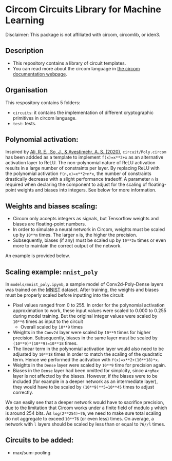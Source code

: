 # Circom Circuits Library for Machine Learning

Disclaimer: This package is not affiliated with circom, circomlib, or iden3.

## Description

- This repository contains a library of circuit templates.
- You can read more about the circom language in [the circom documentation webpage](https://docs.circom.io/).

## Organisation

This respository contains 5 folders:
- `circuits`: it contains the implementation of different cryptographic primitives in circom language.
- `test`: tests.

## Polynomial activation:
Inspired by [Ali, R. E., So, J., & Avestimehr, A. S. (2020)](https://arxiv.org/abs/2011.05530), `circuit/Poly.circom` has been addded as a template to implement `f(x)=x**2+x` as an alternative activation layer to ReLU. The non-polynomial nature of ReLU activation results in a large number of constraints per layer. By replacing ReLU with the polynomial activation `f(n,x)=x**2+n*x`, the number of constraints drastically decrease with a slight performance tradeoff. A parameter `n` is required when declaring the component to adjust for the scaling of floating-point weights and biases into integers. See below for more information.

## Weights and biases scaling:
- Circom only accepts integers as signals, but Tensorflow weights and biases are floating-point numbers.
- In order to simulate a neural network in Circom, weights must be scaled up by `10**m` times. The larger `m` is, the higher the precision.
- Subsequently, biases (if any) must be scaled up by `10**2m` times or even more to maintain the correct output of the network.

An example is provided below.

## Scaling example: `mnist_poly`
In `models/mnist_poly.ipynb`, a sample model of Conv2d-Poly-Dense layers was trained on the [MNIST](https://paperswithcode.com/dataset/mnist) dataset. After training, the weights and biases must be properly scaled before inputting into the circuit:
- Pixel values ranged from 0 to 255. In order for the polynomial activation approximation to work, these input values were scaled to 0.000 to 0.255 during model training. But the original integer values were scaled by `10**6` times as input to the circuit
    - Overall scaled by `10**9` times
- Weights in the `Conv2d` layer were scaled by `10**9` times for higher precision. Subsequently, biases in the same layer must be scaled by `(10**9)*(10**9)=10**18` times.
- The linear term in the polynomial activation layer would also need to be adjusted by `10**18` times in order to match the scaling of the quadratic term. Hence we performed the acitvation with `f(x)=x**2+(10**18)*x`.
- Weights in the `Dense` layer were scaled by `10**9` time for precision again.
- Biases in the `Dense` layer had been omitted for simplcity, since `ArgMax` layer is not affected by the biases. However, if the biases were to be included (for example in a deeper network as an intermediate layer), they would have to be scaled by `(10**9)**5=10**45` times to adjust correctly.

We can easily see that a deeper network would have to sacrifice precision, due to the limitation that Circom works under a finite field of modulo `p` which is around 254 bits. As `log(2**254)~76`, we need to make sure total scaling do not aggregate to exceed `10**76` (or even less) times. On average, a network with `l` layers should be scaled by less than or equal to `76//l` times.

## Circuits to be added:
- max/sum-pooling